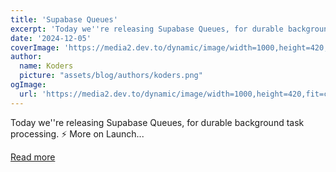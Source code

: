 ```yaml
---
title: 'Supabase Queues'
excerpt: 'Today we''re releasing Supabase Queues, for durable background task processing.  ⚡️ More on Launch...'
date: '2024-12-05'
coverImage: 'https://media2.dev.to/dynamic/image/width=1000,height=420,fit=cover,gravity=auto,format=auto/https%3A%2F%2Fdev-to-uploads.s3.amazonaws.com%2Fuploads%2Farticles%2F77nwmi1ntw2ifcs0kqib.png'
author:
  name: Koders
  picture: "assets/blog/authors/koders.png"
ogImage:
  url: 'https://media2.dev.to/dynamic/image/width=1000,height=420,fit=cover,gravity=auto,format=auto/https%3A%2F%2Fdev-to-uploads.s3.amazonaws.com%2Fuploads%2Farticles%2F77nwmi1ntw2ifcs0kqib.png'
---
```


Today we''re releasing Supabase Queues, for durable background task processing.  ⚡️ More on Launch...

[Read more](https://dev.to/supabase/supabase-queues-5fne)
